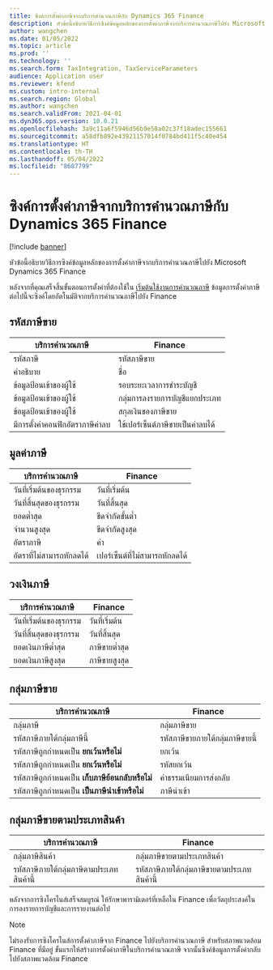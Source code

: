 ```yaml
---
title: ซิงค์การตั้งค่าภาษีจากบริการคํานวณภาษีกับ Dynamics 365 Finance
description: หัวข้อนี้อธิบายวิธีการซิงค์ข้อมูลหลักของการตั้งค่าภาษีจากบริการคํานวณภาษีไปยัง Microsoft Dynamics 365 Finance
author: wangchen
ms.date: 01/05/2022
ms.topic: article
ms.prod: ''
ms.technology: ''
ms.search.form: TaxIntegration, TaxServiceParameters
audience: Application user
ms.reviewer: kfend
ms.custom: intro-internal
ms.search.region: Global
ms.author: wangchen
ms.search.validFrom: 2021-04-01
ms.dyn365.ops.version: 10.0.21
ms.openlocfilehash: 3a9c11a6f5946d56b9e58a02c37f18adec155661
ms.sourcegitcommit: a58dfb892e43921157014f0784bd411f5c40e454
ms.translationtype: HT
ms.contentlocale: th-TH
ms.lasthandoff: 05/04/2022
ms.locfileid: "8687799"
---
```

# <a name="sync-the-tax-setup-from-the-tax-calculation-service-to-dynamics-365-finance"></a>ซิงค์การตั้งค่าภาษีจากบริการคํานวณภาษีกับ Dynamics 365 Finance

[!include [banner](../includes/banner.md)]

หัวข้อนี้อธิบายวิธีการซิงค์ข้อมูลหลักของการตั้งค่าภาษีจากบริการคํานวณภาษีไปยัง Microsoft Dynamics 365 Finance

หลังจากที่คุณเสร็จสิ้นขั้นตอนการตั้งค่าที่ต้องใช้ใน [เริ่มต้นใช้งานการคํานวณภาษี](global-get-started-with-tax-calculation-service.md) ข้อมูลการตั้งค่าภาษีต่อไปนี้จะซิงค์โดยอัตโนมัติจากบริการคำนวณภาษีไปยัง Finance

## <a name="sales-tax-code"></a>รหัสภาษีขาย

| บริการคำนวณภาษี           | Finance                             |
| --------------------------------- | ----------------------------------- |
| รหัสภาษี                          | รหัสภาษีขาย                      |
| คำอธิบาย                       | ชื่อ                                |
| ข้อมูลป้อนเข้าของผู้ใช้                        | รอบระยะเวลาการชำระบัญชี                   |
| ข้อมูลป้อนเข้าของผู้ใช้                        | กลุ่มการลงรายการบัญชีแยกประเภท                |
| ข้อมูลป้อนเข้าของผู้ใช้                        | สกุลเงินของภาษีขาย                  |
| มีการตั้งค่าคอนฟิกอัตราภาษีค่าลบ | ใช้เปอร์เซ็นต์ภาษีขายเป็นค่าลบได้ |

## <a name="tax-value"></a>มูลค่าภาษี

| บริการคำนวณภาษี | Finance                   |
| ----------------------- | ------------------------- |
| วันที่เริ่มต้นของธุรกรรม   | วันที่เริ่มต้น                 |
| วันที่สิ้นสุดของธุรกรรม     | วันที่สิ้นสุด                   |
| ยอดต่ำสุด          | ขีดจำกัดขั้นต่ำ             |
| จำนวนสูงสุด          | ขีดจำกัดสูงสุด             |
| อัตราภาษี                | ค่า                     |
| อัตราที่ไม่สามารถหักลดได้     | เปอร์เซ็นต์ที่ไม่สามารถหักลดได้ |

## <a name="tax-limits"></a>วงเงินภาษี

| บริการคำนวณภาษี | Finance           |
| ----------------------- | ----------------- |
| วันที่เริ่มต้นของธุรกรรม   | วันที่เริ่มต้น         |
| วันที่สิ้นสุดของธุรกรรม     | วันที่สิ้นสุด           |
| ยอดเงินภาษีต่ำสุด      | ภาษีขายต่ำสุด |
| ยอดเงินภาษีสูงสุด      | ภาษีขายสูงสุด |

## <a name="sales-tax-group"></a>กลุ่มภาษีขาย

| บริการคำนวณภาษี                         | Finance                                    |
| ----------------------------------------------- | ------------------------------------------ |
| กลุ่มภาษี                                       | กลุ่มภาษีขาย                            |
| รหัสภาษีภายใต้กลุ่มภาษีนี้                  | รหัสภาษีขายภายใต้กลุ่มภาษีขายนี้ |
| รหัสภาษีถูกกำหนดเป็น **ยกเว้นหรือไม่**         | ยกเว้น                                     |
| รหัสภาษีถูกกำหนดเป็น **ยกเว้นหรือไม่**         | รหัสยกเว้น                                |
| รหัสภาษีถูกกำหนดเป็น **เก็บภาษีย้อนกลับหรือไม่** | ค่าธรรมเนียมการส่งกลับ                             |
| รหัสภาษีถูกกำหนดเป็น **เป็นภาษีนำเข้าหรือไม่**        | ภาษีนำเข้า                                    |

## <a name="item-sales-tax-group"></a>กลุ่มภาษีขายตามประเภทสินค้า

| บริการคำนวณภาษี             | Finance                                         |
| ----------------------------------- | ----------------------------------------------- |
| กลุ่มภาษีสินค้า                      | กลุ่มภาษีขายตามประเภทสินค้า                            |
| รหัสภาษีภายใต้กลุ่มภาษีตามประเภทสินค้านี้ | รหัสภาษีภายใต้กลุ่มภาษีขายตามประเภทสินค้านี้ |

หลังจากการซิงโครไนส์เสร็จสมบูรณ์ ให้รักษาพารามิเตอร์ที่เหลือใน Finance เพื่อวัตถุประสงค์ในการลงรายการบัญชีและการรายงานต่อไป

> [!NOTE]
> ไม่รองรับการซิงโครไนส์การตั้งค่าภาษีจาก Finance ไปยังบริการคํานวณภาษี สำหรับสภาพแวดล้อม Finance ที่มีอยู่ ขั้นแรกให้สร้างการตั้งค่าภาษีในบริการคำนวณภาษี จากนั้นซิงค์ข้อมูลการตั้งค่ากลับไปยังสภาพแวดล้อม Finance
